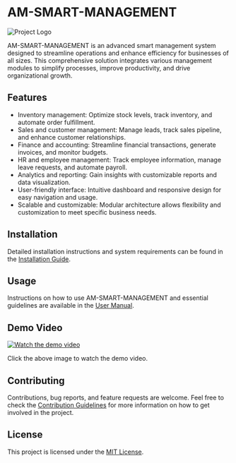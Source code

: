 # AM-SMART-MANAGEMENT

![Project Logo](logo.png)

AM-SMART-MANAGEMENT is an advanced smart management system designed to streamline operations and enhance efficiency for businesses of all sizes. This comprehensive solution integrates various management modules to simplify processes, improve productivity, and drive organizational growth.

## Features

- Inventory management: Optimize stock levels, track inventory, and automate order fulfillment.
- Sales and customer management: Manage leads, track sales pipeline, and enhance customer relationships.
- Finance and accounting: Streamline financial transactions, generate invoices, and monitor budgets.
- HR and employee management: Track employee information, manage leave requests, and automate payroll.
- Analytics and reporting: Gain insights with customizable reports and data visualization.
- User-friendly interface: Intuitive dashboard and responsive design for easy navigation and usage.
- Scalable and customizable: Modular architecture allows flexibility and customization to meet specific business needs.

## Installation

Detailed installation instructions and system requirements can be found in the [Installation Guide](installation-guide.md).

## Usage

Instructions on how to use AM-SMART-MANAGEMENT and essential guidelines are available in the [User Manual](user-manual.md).

## Demo Video

[![Watch the demo video](https://img.youtube.com/vi/JOckQPixyHo/0.jpg)](https://www.youtube.com/watch?v=JOckQPixyHo)

Click the above image to watch the demo video.

## Contributing

Contributions, bug reports, and feature requests are welcome. Feel free to check the [Contribution Guidelines](CONTRIBUTING.md) for more information on how to get involved in the project.

## License

This project is licensed under the [MIT License](LICENSE).
